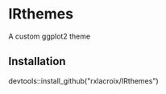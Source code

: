 # IRthemes

A custom ggplot2 theme

## Installation

devtools::install_github("rxlacroix/IRthemes")
